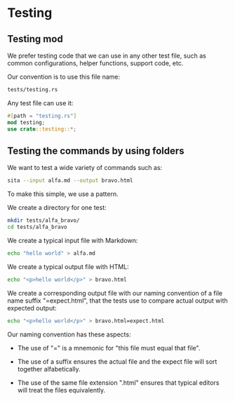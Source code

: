 # Testing


## Testing mod

We prefer testing code that we can use in any other test file,
such as common configurations, helper functions, support code, etc.

Our convention is to use this file name:

```sh
tests/testing.rs
```

Any test file can use it:

```rust
#[path = "testing.rs"]
mod testing;
use crate::testing::*;
```


## Testing the commands by using folders

We want to test a wide variety of commands such as:

```sh
sita --input alfa.md --output bravo.html
```

To make this simple, we use a pattern.

We create a directory for one test:

```sh
mkdir tests/alfa_bravo/
cd tests/alfa_bravo
```

We create a typical input file with Markdown:

```sh
echo "hello world" > alfa.md
```

We create a typical output file with HTML:

```sh
echo "<p>hello world</p>" > bravo.html
```

We create a corresponding output file with our naming convention of a file name suffix "=expect.html", that the tests use to compare actual output with expected output:

```sh
echo "<p>hello world</p>" > bravo.html=expect.html
```

Our naming convention has these aspects:

* The use of "=" is a mnemonic for "this file must equal that file".

* The use of a suffix ensures the actual file and the expect file will sort together alfabetically.

* The use of the same file extension ".html" ensures that typical editors will treat the files equivalently.

